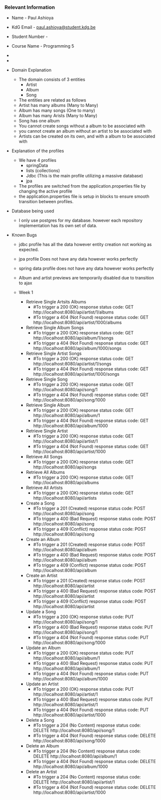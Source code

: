 
### Relevant Information
- Name - Paul Ashioya
- KdG Email - paul.ashioya@student.kdg.be
- Student Number - 
- Course Name - Programming 5
- 
- 

- Domain Explanation
    - The domain consists of 3 entities 
      - Artist
      - Album
      - Song
    - The entities are related as follows
    - Artist has many albums (Many to Many)
    - Album has many songs (One to many)
    - Album has many Arists (Many to Many)
    - Song has one album
    - You cannot create songs without a album to be associated with
    - you cannot create an album without an artist to be associated with
    - Artists can be created on its own, and with a album to be associated with
- Explanation of the profiles
  - We have 4 profiles
    - springData
    - lists (collections)
    - Jdbc  (This is the main profile utilizing a massive database)
    - jpa
  - The profiles are switched from the application.properties file by changing the active profile
  - the application.properties file is setup in blocks to ensure smooth transition between profiles.
- Database being used
  - I only use postgres for my database. however each repository implementation has its own set of data.

- Known Bugs
  - jdbc profile has all the data however entity creation not working as expected.
  - jpa profile Does not have any data however works perfectly
  - spring data profile does not have any data however works perfectly
  - Album and artist previews are temporarily disabled due to transition to ajax

  - Week 1
    - Retrieve Single Artsits Albums
        - #To trigger a 200 (OK) response status code:
        GET http://localhost:8080/api/artist/1/albums
       - #To trigger a 404 (Not Found) response status code:
        GET http://localhost:8080/api/artist/1000/albums
    - Retrieve Single Album Songs
        - #To trigger a 200 (OK) response status code:
        GET http://localhost:8080/api/album/1/songs
       - #To trigger a 404 (Not Found) response status code:
        GET http://localhost:8080/api/album/1000/songs
    - Retrieve Single Artist Songs
        - #To trigger a 200 (OK) response status code:
        GET http://localhost:8080/api/artist/1/songs
       - #To trigger a 404 (Not Found) response status code:
        GET http://localhost:8080/api/artist/1000/songs
    - Retrieve Single Song
        - #To trigger a 200 (OK) response status code:
        GET http://localhost:8080/api/song/1
       - #To trigger a 404 (Not Found) response status code:
        GET http://localhost:8080/api/song/1000
    - Retrieve Single Album
        - #To trigger a 200 (OK) response status code:
        GET http://localhost:8080/api/album/1
       - #To trigger a 404 (Not Found) response status code:
        GET http://localhost:8080/api/album/1000
    - Retrieve Single Artist
        - #To trigger a 200 (OK) response status code:
        GET http://localhost:8080/api/artist/1
       - #To trigger a 404 (Not Found) response status code:
        GET http://localhost:8080/api/artist/1000
    - Retrieve All Songs
        - #To trigger a 200 (OK) response status code:
        GET http://localhost:8080/api/songs
    - Retrieve All Albums
        - #To trigger a 200 (OK) response status code:
        GET http://localhost:8080/api/albums
    - Retrieve All Artists
        - #To trigger a 200 (OK) response status code:
        GET http://localhost:8080/api/artists
    - Create a Song
        - #To trigger a 201 (Created) response status code:
        POST http://localhost:8080/api/song
        - #To trigger a 400 (Bad Request) response status code:
        POST http://localhost:8080/api/song
        - #To trigger a 409 (Conflict) response status code:
        POST http://localhost:8080/api/song
    - Create an Album
        - #To trigger a 201 (Created) response status code:
        POST http://localhost:8080/api/album
        - #To trigger a 400 (Bad Request) response status code:
        POST http://localhost:8080/api/album
        - #To trigger a 409 (Conflict) response status code:
        POST http://localhost:8080/api/album
    - Create an Artist
        - #To trigger a 201 (Created) response status code:
        POST http://localhost:8080/api/artist
        - #To trigger a 400 (Bad Request) response status code:
        POST http://localhost:8080/api/artist
        - #To trigger a 409 (Conflict) response status code:
        POST http://localhost:8080/api/artist
    - Update a Song
        - #To trigger a 200 (OK) response status code:
        PUT http://localhost:8080/api/song/1
        - #To trigger a 400 (Bad Request) response status code:
        PUT http://localhost:8080/api/song/1
        - #To trigger a 404 (Not Found) response status code:
        PUT http://localhost:8080/api/song/1000
    - Update an Album
        - #To trigger a 200 (OK) response status code:
        PUT http://localhost:8080/api/album/1
        - #To trigger a 400 (Bad Request) response status code:
        PUT http://localhost:8080/api/album/1
        - #To trigger a 404 (Not Found) response status code:
        PUT http://localhost:8080/api/album/1000
    - Update an Artist
        - #To trigger a 200 (OK) response status code:
        PUT http://localhost:8080/api/artist/1
        - #To trigger a 400 (Bad Request) response status code:
        PUT http://localhost:8080/api/artist/1
        - #To trigger a 404 (Not Found) response status code:
        PUT http://localhost:8080/api/artist/1000
    - Delete a Song
        - #To trigger a 204 (No Content) response status code:
        DELETE http://localhost:8080/api/song/1
        - #To trigger a 404 (Not Found) response status code:
        DELETE http://localhost:8080/api/song/1000
    - Delete an Album
        - #To trigger a 204 (No Content) response status code:
        DELETE http://localhost:8080/api/album/1
        - #To trigger a 404 (Not Found) response status code:
        DELETE http://localhost:8080/api/album/1000
    - Delete an Artist
        - #To trigger a 204 (No Content) response status code:
        DELETE http://localhost:8080/api/artist/1
        - #To trigger a 404 (Not Found) response status code:
        DELETE http://localhost:8080/api/artist/1000
